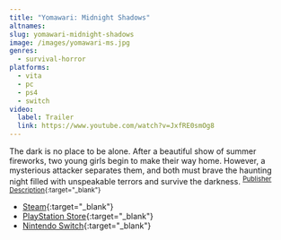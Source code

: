 ```yaml
---
title: "Yomawari: Midnight Shadows"
altnames:
slug: yomawari-midnight-shadows
image: /images/yomawari-ms.jpg
genres:
  - survival-horror
platforms:
  - vita
  - pc
  - ps4
  - switch
video:
  label: Trailer
  link: https://www.youtube.com/watch?v=JxfRE0smOg8
---
```


The dark is no place to be alone. After a beautiful show of summer fireworks, two young girls begin to make their way home. However, a mysterious attacker separates them, and both must brave the haunting night filled with unspeakable terrors and survive the darkness. <sup>[Publisher Description](https://store.steampowered.com/app/625980/Yomawari_Midnight_Shadows/){:target="_blank"}</sup>

- [Steam](https://store.steampowered.com/app/625980/Yomawari_Midnight_Shadows/){:target="_blank"}
- [PlayStation Store](https://store.playstation.com/en-us/product/UP1063-CUSA09195_00-SHINYOMAWARI0001){:target="_blank"}
- [Nintendo Switch](https://www.nintendo.com/store/products/yomawari-the-long-night-collection-switch/){:target="_blank"}